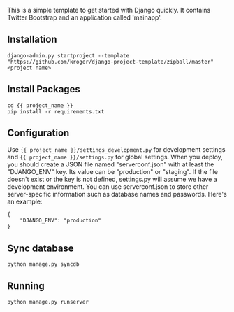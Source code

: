This is a simple template to get started with Django quickly. It
contains Twitter Bootstrap and an application called 'mainapp'.

## Installation

    django-admin.py startproject --template "https://github.com/kroger/django-project-template/zipball/master" <project name>

## Install Packages

    cd {{ project_name }}
    pip install -r requirements.txt

## Configuration

Use `{{ project_name }}/settings_development.py` for development
settings and `{{ project_name }}/settings.py` for global settings.
When you deploy, you should create a JSON file named "serverconf.json"
with at least the "DJANGO_ENV" key. Its value can be "production" or
"staging". If the file doesn't exist or the key is not defined,
settings.py will assume we have a development environment. You can use
serverconf.json to store other server-specific information such as
database names and passwords. Here's an example:


    {
        "DJANGO_ENV": "production"
    }


## Sync database

    python manage.py syncdb


## Running

    python manage.py runserver
